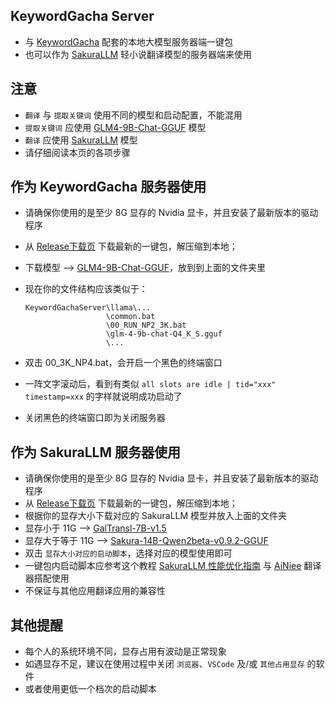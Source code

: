 ## KeywordGacha Server
- 与 [KeywordGacha](https://github.com/neavo/KeywordGacha) 配套的本地大模型服务器端一键包
- 也可以作为 [SakuraLLM](https://github.com/SakuraLLM/SakuraLLM) 轻小说翻译模型的服务器端来使用

## 注意
- `翻译` 与 `提取关键词` 使用不同的模型和启动配置，不能混用
- `提取关键词` 应使用 [GLM4-9B-Chat-GGUF](https://huggingface.co/second-state/glm-4-9b-chat-GGUF) 模型
- `翻译` 应使用 [SakuraLLM](https://github.com/SakuraLLM/SakuraLLM) 模型
- 请仔细阅读本页的各项步骤

## 作为 KeywordGacha 服务器使用
- 请确保你使用的是至少 8G 显存的 Nvidia 显卡，并且安装了最新版本的驱动程序
- 从 [Release下载页](https://github.com/neavo/KeywordGachaServer/releases) 下载最新的一键包，解压缩到本地；
- 下载模型 --> [GLM4-9B-Chat-GGUF](https://huggingface.co/second-state/glm-4-9b-chat-GGUF/blob/main/glm-4-9b-chat-Q4_K_S.gguf)，放到到上面的文件夹里
- 现在你的文件结构应该类似于：
  
  ```
  KeywordGachaServer\llama\...
                    \common.bat
                    \00_RUN_NP2_3K.bat
                    \glm-4-9b-chat-Q4_K_S.gguf
                    \...
  ```

- 双击 00_3K_NP4.bat，会开启一个黑色的终端窗口
- 一阵文字滚动后，看到有类似 `all slots are idle | tid="xxx" timestamp=xxx` 的字样就说明成功启动了
- 关闭黑色的终端窗口即为关闭服务器

## 作为 SakuraLLM 服务器使用
- 请确保你使用的是至少 8G 显存的 Nvidia 显卡，并且安装了最新版本的驱动程序
- 从 [Release下载页](https://github.com/neavo/KeywordGachaServer/releases) 下载最新的一键包，解压缩到本地；
- 根据你的显存大小下载对应的 SakuraLLM 模型并放入上面的文件夹
- 显存小于 11G --> [GalTransl-7B-v1.5](https://huggingface.co/SakuraLLM/GalTransl-7B-v1.5/blob/main/GalTransl-7B-v1.5-IQ4_XS.gguf)
- 显存大于等于 11G --> [Sakura-14B-Qwen2beta-v0.9.2-GGUF](https://huggingface.co/SakuraLLM/Sakura-14B-Qwen2beta-v0.9.2-GGUF/blob/main/sakura-14b-qwen2beta-v0.9.2-iq4xs.gguf)
- 双击 `显存大小对应的启动脚本`，选择对应的模型使用即可
- 一键包内启动脚本应参考这个教程 [SakuraLLM 性能优化指南](https://github.com/NEKOparapa/AiNiee/blob/main/SakuraLLMScript/OptimizationGuide.md) 与 [AiNiee](https://github.com/NEKOparapa/AiNiee) 翻译器搭配使用
- 不保证与其他应用翻译应用的兼容性

## 其他提醒　
- 每个人的系统环境不同，显存占用有波动是正常现象
- 如遇显存不足，建议在使用过程中关闭 `浏览器`、`VSCode` 及/或 `其他占用显存` 的软件
- 或者使用更低一个档次的启动脚本
